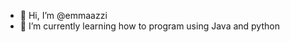 - 👋 Hi, I’m @emmaazzi
- 🌱 I’m currently learning how to program using Java and python

<!---
emmaazzi/emmaazzi is a ✨ special ✨ repository because its `README.md` (this file) appears on your GitHub profile.
You can click the Preview link to take a look at your changes.
--->
